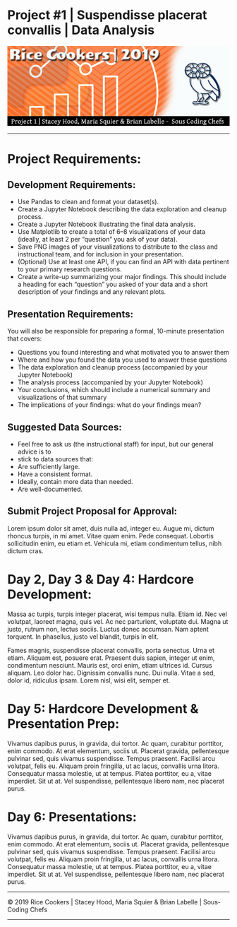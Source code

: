 # Project #1  | Suspendisse placerat convallis | Data Analysis

![hard_solution](Images/rice-cookers-project1.jpg)

- - -

# Project Requirements:
## Development Requirements:

* Use Pandas to clean and format your dataset(s).
* Create a Jupyter Notebook describing the data exploration and cleanup process.
* Create a Jupyter Notebook illustrating the final data analysis.
* Use Matplotlib to create a total of 6–8 visualizations of your data (ideally, at least 2 per ”question” you ask of your data).
* Save PNG images of your visualizations to distribute to the class and instructional team, and for inclusion in your presentation.
* (Optional) Use at least one API, if you can find an API with data pertinent to your primary research questions.
* Create a write-up summarizing your major findings. This should include a heading for each “question” you asked of your data and a short description of your findings and any relevant plots.


## Presentation Requirements:
You will also be responsible for preparing a formal, 10-minute presentation that covers:

* Questions you found interesting and what motivated you to answer them
* Where and how you found the data you used to answer these questions
* The data exploration and cleanup process (accompanied by your Jupyter Notebook)
* The analysis process (accompanied by your Jupyter Notebook)
* Your conclusions, which should include a numerical summary and visualizations of that summary
* The implications of your findings: what do your findings mean?

## Suggested Data Sources:

* Feel free to ask us (the instructional staff) for input, but our general advice is to
* stick to data sources that:
* Are sufficiently large.
* Have a consistent format.
* Ideally, contain more data than needed.
* Are well-documented.

## Submit Project Proposal for Approval:
Lorem ipsum dolor sit amet, duis nulla ad, integer eu. Augue mi, dictum rhoncus turpis, in mi amet. Vitae quam enim. Pede consequat. Lobortis sollicitudin enim, eu etiam et. Vehicula mi, etiam condimentum tellus, nibh dictum cras.

# Day 2, Day 3 & Day 4: Hardcore Development:
Massa ac turpis, turpis integer placerat, wisi tempus nulla. Etiam id. Nec vel volutpat, laoreet magna, quis vel. Ac nec parturient, voluptate dui. Magna ut justo, rutrum non, lectus sociis. Luctus donec accumsan. Nam aptent torquent. In phasellus, justo vel blandit, turpis in elit.

Fames magnis, suspendisse placerat convallis, porta senectus. Urna et etiam. Aliquam est, posuere erat. Praesent duis sapien, integer ut enim, condimentum nesciunt. Mauris est, orci enim, etiam ultrices id. Cursus aliquam. Leo dolor hac. Dignissim convallis nunc. Dui nulla. Vitae a sed, dolor id, ridiculus ipsam. Lorem nisl, wisi elit, semper et.

# Day 5: Hardcore Development & Presentation Prep:
Vivamus dapibus purus, in gravida, dui tortor. Ac quam, curabitur porttitor, enim commodo. At erat elementum, sociis ut. Placerat gravida, pellentesque pulvinar sed, quis vivamus suspendisse. Tempus praesent. Facilisi arcu volutpat, felis eu. Aliquam proin fringilla, ut ac lacus, convallis urna litora. Consequatur massa molestie, ut at tempus. Platea porttitor, eu a, vitae imperdiet. Sit ut at. Vel suspendisse, pellentesque libero nam, nec placerat purus.

# Day 6: Presentations:
Vivamus dapibus purus, in gravida, dui tortor. Ac quam, curabitur porttitor, enim commodo. At erat elementum, sociis ut. Placerat gravida, pellentesque pulvinar sed, quis vivamus suspendisse. Tempus praesent. Facilisi arcu volutpat, felis eu. Aliquam proin fringilla, ut ac lacus, convallis urna litora. Consequatur massa molestie, ut at tempus. Platea porttitor, eu a, vitae imperdiet. Sit ut at. Vel suspendisse, pellentesque libero nam, nec placerat purus.

- - -

© 2019 Rice Cookers | Stacey Hood, Maria Squier & Brian Labelle | Sous-Coding Chefs

- - -
